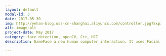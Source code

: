 ```yaml
---
layout: default
modal-id: 3
date: 2017-05-30
img: http://yehan-blog.oss-cn-shanghai.aliyuncs.com/controller.jpg?Expires=1546955877&OSSAccessKeyId=TMP.AQGaGpn7_hnFePWvaQx64hBMKN_R3pC_6qQ5NcqW1u0S2A_Gx6bnhs25YN7NAAAwLAIUTMRpW_b6ymPqv_rkSeQCpncU-e0CFBHYnTyyboMLegAdMYymIMGdHGJe&Signature=0Nv0Bdj2SftoUTK6o3OI39PScww%3D
alt: image-alt
project-date: May 2017
category: face detection, openCV, C++, HCI
description: GameFace a new human computer interaction. It uses Facial Gestures as a Game Controller in video games. The controller will be made to interact with DosBox in order to play retro games such as pacman, mortal kombat etc. <p>利用头部动作来控制游戏是一次新型人机交互的尝试。通过摄像头实时捕捉头部动作，利用低头抬头、左右转头，左右旋头六个动作来操控游戏。控制器参数经50多人的游戏体验达到最佳体验。此外，控制器与虚拟键盘结合，可控制各种操控类游戏。</p><p><a href="http://v.youku.com/v_show/id_XMjk0OTc4OTUyNA==.html?spm=a2hzp.8244740.0.0#paction" target="blank">Demo Video</a>|<a href="https://github.com/yehan-xiao/GameFace" target="blank">Report|Code Repository</a></p>

---
```





